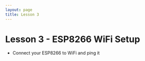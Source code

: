 ```yaml
---
layout: page
title: Lesson 3
---
```


# Lesson 3 - ESP8266 WiFi Setup

* Connect your ESP8266 to WiFi and ping it
